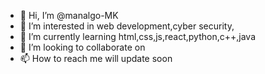 - 👋 Hi, I’m @manalgo-MK
- 👀 I’m interested in web development,cyber security,
- 🌱 I’m currently learning html,css,js,react,python,c++,java
- 💞️ I’m looking to collaborate on 
- 📫 How to reach me will update soon

<!---
manalgo-MK/manalgo-MK is a ✨ special ✨ repository because its `README.md` (this file) appears on your GitHub profile.
You can click the Preview link to take a look at your changes.
--->
